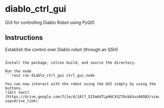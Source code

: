 # diablo_ctrl_gui
 GUI for controlling Diablo Robot using PyQt5

 ## Instructions
Establish the control over Diablo robot (through an SSH)
```ros2 run diablo_ctrl diablo_ctrl_node

Install the package, colcon build, and source the directory.

Run the node
```ros2 run diablo_ctrl_gui ctrl_gui_node

You can now interact with the robot using the GUI simply by using the buttons.
![Alt text](https://drive.google.com/file/d/1Al7_SIIm64TLpHbCXSZ78vbb5uz0A5B3/view?usp=drive_link)



 
